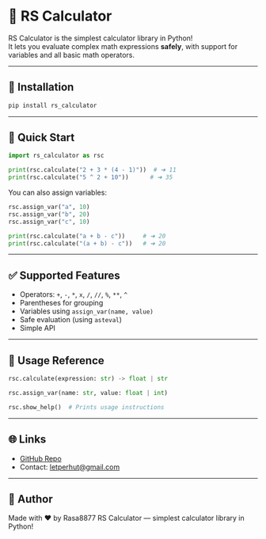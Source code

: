 # 📐 RS Calculator

RS Calculator is the simplest calculator library in Python!  
It lets you evaluate complex math expressions **safely**, with support for variables and all basic math operators.

---

## 🔧 Installation

```bash
pip install rs_calculator
````

---

## 🚀 Quick Start

```python
import rs_calculator as rsc

print(rsc.calculate("2 + 3 * (4 - 1)"))  # ➜ 11
print(rsc.calculate("5 ^ 2 + 10"))      # ➜ 35
```

You can also assign variables:

```python
rsc.assign_var("a", 10)
rsc.assign_var("b", 20)
rsc.assign_var("c", 10)

print(rsc.calculate("a + b - c"))     # ➜ 20
print(rsc.calculate("(a + b) - c"))   # ➜ 20
```

---

## ✅ Supported Features

* Operators: `+`, `-`, `*`, `x`, `/`, `//`, `%`, `**`, `^`
* Parentheses for grouping
* Variables using `assign_var(name, value)`
* Safe evaluation (using `asteval`)
* Simple API

---

## 📘 Usage Reference

```python
rsc.calculate(expression: str) -> float | str
```

```python
rsc.assign_var(name: str, value: float | int)
```

```python
rsc.show_help()  # Prints usage instructions
```

---

## 🌐 Links

* [GitHub Repo](https://github.com/Rasa8877/rs-calculator)
* Contact: [letperhut@gmail.com](mailto:letperhut@gmail.com)

---

## 🧠 Author

Made with ❤️ by Rasa8877
RS Calculator — simplest calculator library in Python!